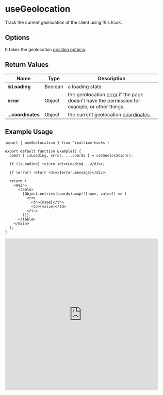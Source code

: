 # useGeolocation

Track the current geolocation of the client using this hook.

## Options

It takes the geolocation [position options](https://developer.mozilla.org/en-US/docs/Web/API/Geolocation/getCurrentPosition#options).

## Return Values

| Name               | Type    | Description                                                                                                                                                               |
| ------------------ | ------- | ------------------------------------------------------------------------------------------------------------------------------------------------------------------------- |
| **isLoading**      | Boolean | a loading state.                                                                                                                                                          |
| **error**          | Object  | the gerolocation [error](https://developer.mozilla.org/en-US/docs/Web/API/GeolocationPositionError) if the page doesn't have the permission for example, or other things. |
| **...coordinates** | Object  | the current geolocation [coordinates](https://developer.mozilla.org/en-US/docs/Web/API/GeolocationCoordinates).                                                           |

## Example Usage

```tsx
import { useGeolocation } from 'realtime-hooks';

export default function Example() {
  const { isLoading, error, ...coords } = useGeolocation();

  if (isLoading) return <div>Loading...</div>;

  if (error) return <div>{error.message}</div>;

  return (
    <main>
      <table>
        {Object.entries(coords).map(([name, value]) => (
          <tr>
            <th>{name}</th>
            <td>{value}</td>
          </tr>
        ))}
      </table>
    </main>
  );
}
```

<iframe src="https://codesandbox.io/embed/usegeolocation-8jr99q?fontsize=14&hidenavigation=1&module=%2Fsrc%2FComponent.tsx&theme=dark" style="width:100%; height:500px; border:0; overflow:hidden;" title="useGeolocation" allow="accelerometer; ambient-light-sensor; camera; encrypted-media; geolocation; gyroscope; hid; microphone; midi; payment; usb; vr; xr-spatial-tracking" sandbox="allow-forms allow-modals allow-popups allow-presentation allow-same-origin allow-scripts"></iframe>
